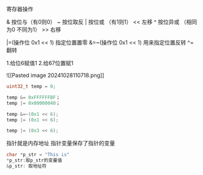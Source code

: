 寄存器操作

& 按位与（有0则0）              ~ 按位取反
| 按位或 （有1则1）             << 左移
^ 按位异或 （相同为0 不同为1）    >> 右移


|=(操作位 0x1 << 1)   指定位置置零
&=~(操作位 0x1 << 1)  用来指定位置反转
^=                   翻转

1.给位6赋值1
2.给67位置赋1

![[Pasted image 20241028110718.png]]


```C
uint32_t temp = 0;

temp &= 0xFFFFFFBF；
temp |= 0x00000040；

temp &=~(0x1 << 6);
temp |= (0x1 << 6);

temp |= (0x3 << 6);
```

指针就是内存地址
指针变量保存了指针的变量

```C
char *p_str = "This is"
*p_str:取p_str的变量值
&p_str: 取地址符
```
